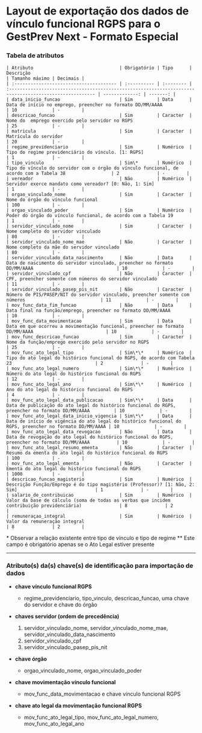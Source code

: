 # Layout de exportação dos dados de vínculo funcional RGPS para o GestPrev Next - Formato Especial

### Tabela de atributos

    | Atributo                                | Obrigatório | Tipo      | Descrição                                                                                               | Tamanho máximo | Decimais |
    | :-------------------------------------- | :---------- | :-------- | :------------------------------------------------------------------------------------------------------ | -------------: | -------: |
    | data_inicio_funcao                      | Sim         | Data      | Data de início no emprego, preencher no formato DD/MM/AAAA                                       | 10             | -        |
    | descricao_funcao                        | Sim         | Caracter  | Nome do  emprego exercido pelo servidor no RGPS                                                | 25             | -        |
    | matricula                               | Sim         | Caracter  | Matrícula do servidor                                                                                   | 20             | -        |
    | regime_previdenciario                   | Sim         | Numérico  | Tipo do regime previdenciário do vínculo. [1: RGPS]                                                     | 1              | -        |
    | tipo_vinculo                            | Sim\*       | Numérico  | Tipo do vínculo do servidor com o órgão do vínculo funcional, de acordo com a Tabela 38                 | 2              | -        |
    | vereador                                | Não         | Numérico  | Servidor exerce mandato como vereador? [0: Não, 1: Sim]                                                 | 1              | -        |
    | orgao_vinculado_nome                    | Sim         | Caracter  | Nome do órgão do vínculo funcional                                                                      | 100            | -        |
    | orgao_vinculado_poder                   | Sim         | Numérico  | Poder do órgão do vínculo funcional, de acordo com a Tabela 19                                          | 1              | -        |
    | servidor_vinculado_nome                 | Sim         | Caracter  | Nome completo do servidor vinculado                                                                     | 80             | -        |
    | servidor_vinculado_nome_mae             | Não         | Caracter  | Nome completo da mãe do servidor vinculado                                                              | 80             | -        |
    | servidor_vinculado_data_nascimento      | Não         | Data      | Data de nascimento do servidor vinculado, preencher no formato DD/MM/AAAA                               | 10             | -        |
    | servidor_vinculado_cpf                  | Não         | Caracter  | CPF, preencher somente com números do servidor vinculado                                                | 11             | -        |
    | servidor_vinculado_pasep_pis_nit        | Não         | Caracter  | Número de PIS/PASEP/NIT do servidor vinculado, preencher somente com números                            | 11             | -        |
    | mov_func_data_fim_funcao                | Não         | Data      | Data final na função/emprego, preencher no formato DD/MM/AAAA                                           | 10             | -        |
    | mov_func_data_movimentacao              | Sim         | Data      | Data em que ocorreu a movimentação funcional, preencher no formato DD/MM/AAAA                           | 10             | -        |
    | mov_func_descricao_funcao               | Sim         | Caracter  | Nome da função/emprego exercido pelo servidor no RGPS                                                   | 25             | -        |
    | mov_func_ato_legal_tipo                 | Sim\*\*     | Numérico  | Tipo do ato legal do histórico funcional do RGPS, de acordo com Tabela 23                               | 2              | -        |
    | mov_func_ato_legal_numero               | Sim\*\*     | Numérico  | Número do ato legal do histórico funcional do RGPS                                                      | 12             | -        |
    | mov_func_ato_legal_ano                  | Sim\*\*     | Numérico  | Ano do ato legal do histórico funcional do RGPS                                                         | 4              | -        |
    | mov_func_ato_legal_data_publicacao      | Sim\*\*     | Data      | Data de publicação do ato legal do histórico funcional do RGPS, preencher no formato DD/MM/AAAA         | 10             | -        |
    | mov_func_ato_legal_data_inicio_vigencia | Sim\*\*     | Data      | Data de início de vigência do ato legal do histórico funcional do RGPS, preencher no formato DD/MM/AAAA | 10             | -        |
    | mov_func_ato_legal_data_revogacao       | Não         | Data      | Data de revogação do ato legal do histórico funcional do RGPS, preencher no formato DD/MM/AAAA          | 10             | -        |
    | mov_func_ato_legal_resumo_ementa        | Não         | Caracter  | Resumo da ementa do ato legal do histórico funcional do RGPS                                            | 100            | -        |
    | mov_func_ato_legal_ementa               | Não         | Caracter  | Ementa do ato legal do histórico funcional do RGPS                                                      | 1000           | -        |
    | descricao_funcao_magisterio             | Sim         | Numérico  | Descrição Função/Emprego é do tipo magistério (Professor)? [1: Não, 2: Sim]                             | 1              | -        |
    | salario_de_contribuicao                 | Sim         | Numérico  | Valor da base de cálculo (soma de todas as verbas que incidem contribuição previdenciária)              | 8              | 2        |
    | remuneraçao_integral                    | Sim         | Numérico  | Valor da remuneração integral                                                                           | 8              | 2        |

\* Observar a relação existente entre tipo de vínculo e tipo de regime
\*\* Este campo é obrigatório apenas se o Ato Legal estiver presente

---

### Atributo(s) da(s) chave(s) de identificação para importação de dados

* **chave vínculo funcional RGPS**
    * regime_previdenciario, tipo_vinculo, descricao_funcao, uma chave do servidor e chave do órgão

* **chaves servidor (ordem de precedência)**
    1. servidor_vinculado_nome, servidor_vinculado_nome_mae, servidor_vinculado_data_nascimento
    2. servidor_vinculado_cpf
    3. servidor_vinculado_pasep_pis_nit

* **chave órgão**
    * orgao_vinculado_nome, orgao_vinculado_poder

* **chave movimentação vínculo funcional**
    * mov_func_data_movimentacao e chave vínculo funcional RGPS

* **chave ato legal da movimentação funcional RGPS**
    * mov_func_ato_legal_tipo, mov_func_ato_legal_numero, mov_func_ato_legal_ano
